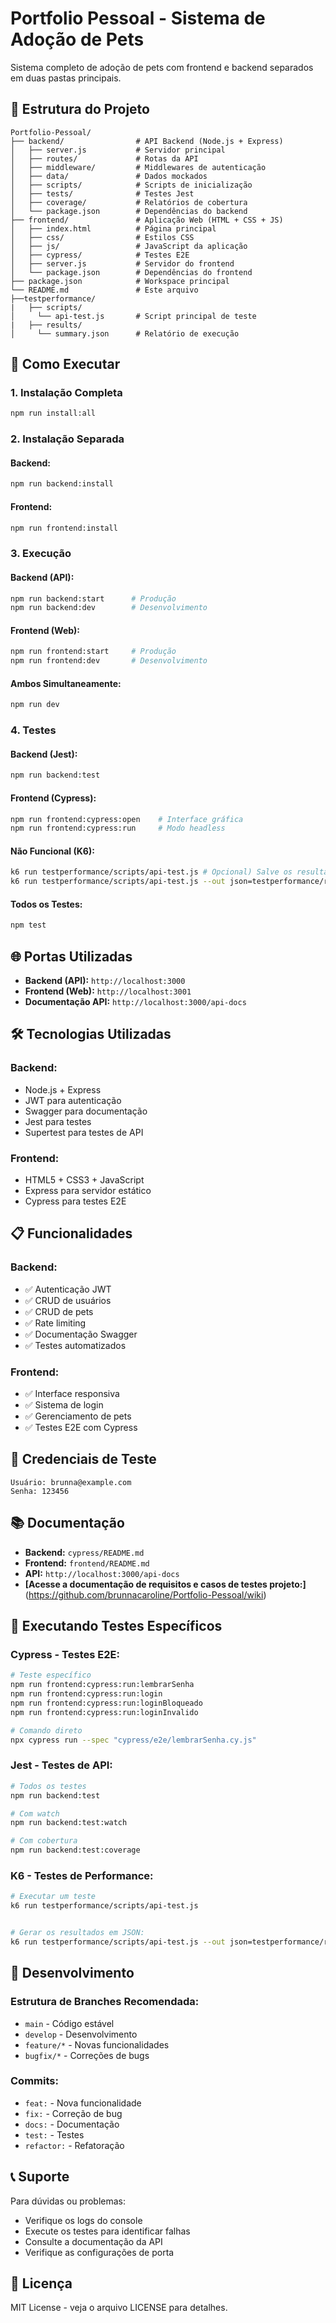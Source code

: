 # Portfolio Pessoal - Sistema de Adoção de Pets

Sistema completo de adoção de pets com frontend e backend separados em duas pastas principais.

## 📁 Estrutura do Projeto

```
Portfolio-Pessoal/
├── backend/                # API Backend (Node.js + Express)
│   ├── server.js           # Servidor principal
│   ├── routes/             # Rotas da API
│   ├── middleware/         # Middlewares de autenticação
│   ├── data/               # Dados mockados
│   ├── scripts/            # Scripts de inicialização
│   ├── tests/              # Testes Jest
│   ├── coverage/           # Relatórios de cobertura
│   └── package.json        # Dependências do backend
├── frontend/               # Aplicação Web (HTML + CSS + JS)
│   ├── index.html          # Página principal
│   ├── css/                # Estilos CSS
│   ├── js/                 # JavaScript da aplicação
│   ├── cypress/            # Testes E2E
│   ├── server.js           # Servidor do frontend
│   └── package.json        # Dependências do frontend
├── package.json            # Workspace principal
└── README.md               # Este arquivo
├──testperformance/
|   ├── scripts/
│     └── api-test.js       # Script principal de teste
|   ├── results/
│     └── summary.json      # Relatório de execução

```

## 🚀 Como Executar

### **1. Instalação Completa**
```bash
npm run install:all
```

### **2. Instalação Separada**

#### **Backend:**
```bash
npm run backend:install
```

#### **Frontend:**
```bash
npm run frontend:install
```

### **3. Execução**

#### **Backend (API):**
```bash
npm run backend:start      # Produção
npm run backend:dev        # Desenvolvimento
```

#### **Frontend (Web):**
```bash
npm run frontend:start     # Produção
npm run frontend:dev       # Desenvolvimento
```

#### **Ambos Simultaneamente:**
```bash
npm run dev
```

### **4. Testes**

#### **Backend (Jest):**
```bash
npm run backend:test
```

#### **Frontend (Cypress):**
```bash
npm run frontend:cypress:open    # Interface gráfica
npm run frontend:cypress:run     # Modo headless
```

#### **Não Funcional (K6):**
```bash
k6 run testperformance/scripts/api-test.js # Opcional) Salve os resultados em JSON:
k6 run testperformance/scripts/api-test.js --out json=testperformance/results/summary.json # Modo headless
```
#### **Todos os Testes:**
```bash
npm test
```

## 🌐 Portas Utilizadas

- **Backend (API):** `http://localhost:3000`
- **Frontend (Web):** `http://localhost:3001`
- **Documentação API:** `http://localhost:3000/api-docs`

## 🛠️ Tecnologias Utilizadas

### **Backend:**
- Node.js + Express
- JWT para autenticação
- Swagger para documentação
- Jest para testes
- Supertest para testes de API

### **Frontend:**
- HTML5 + CSS3 + JavaScript
- Express para servidor estático
- Cypress para testes E2E

## 📋 Funcionalidades

### **Backend:**
- ✅ Autenticação JWT
- ✅ CRUD de usuários
- ✅ CRUD de pets
- ✅ Rate limiting
- ✅ Documentação Swagger
- ✅ Testes automatizados

### **Frontend:**
- ✅ Interface responsiva
- ✅ Sistema de login
- ✅ Gerenciamento de pets
- ✅ Testes E2E com Cypress


## 🔐 Credenciais de Teste

```
Usuário: brunna@example.com
Senha: 123456
```

## 📚 Documentação

- **Backend:** `cypress/README.md`
- **Frontend:** `frontend/README.md`
- **API:** `http://localhost:3000/api-docs`
- **[Acesse a documentação de requisitos e casos de testes projeto:]**(https://github.com/brunnacaroline/Portfolio-Pessoal/wiki)

## 🧪 Executando Testes Específicos

### **Cypress - Testes E2E:**
```bash
# Teste específico
npm run frontend:cypress:run:lembrarSenha
npm run frontend:cypress:run:login
npm run frontend:cypress:run:loginBloqueado
npm run frontend:cypress:run:loginInvalido

# Comando direto
npx cypress run --spec "cypress/e2e/lembrarSenha.cy.js"

```

### **Jest - Testes de API:**
```bash
# Todos os testes
npm run backend:test

# Com watch
npm run backend:test:watch

# Com cobertura
npm run backend:test:coverage
```

### **K6 - Testes de Performance:**
```bash
# Executar um teste
k6 run testperformance/scripts/api-test.js


# Gerar os resultados em JSON:
k6 run testperformance/scripts/api-test.js --out json=testperformance/results/summary.json


```

## 🔧 Desenvolvimento

### **Estrutura de Branches Recomendada:**
- `main` - Código estável
- `develop` - Desenvolvimento
- `feature/*` - Novas funcionalidades
- `bugfix/*` - Correções de bugs

### **Commits:**
- `feat:` - Nova funcionalidade
- `fix:` - Correção de bug
- `docs:` - Documentação
- `test:` - Testes
- `refactor:` - Refatoração

## 📞 Suporte

Para dúvidas ou problemas:
- Verifique os logs do console
- Execute os testes para identificar falhas
- Consulte a documentação da API
- Verifique as configurações de porta

## 📄 Licença

MIT License - veja o arquivo LICENSE para detalhes.
